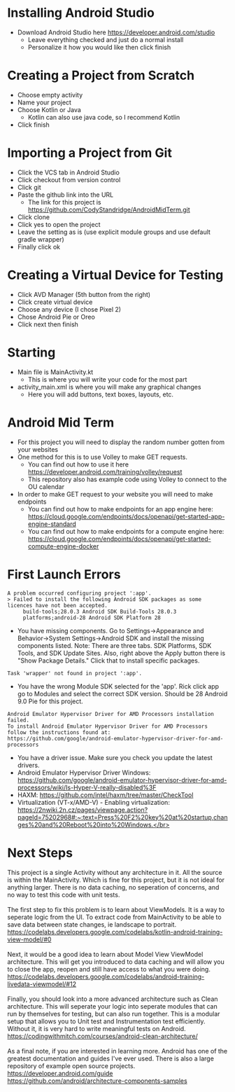 # Installing Android Studio
- Download Android Studio here https://developer.android.com/studio
  - Leave everything checked and just do a normal install
  - Personalize it how you would like then click finish
  
 # Creating a Project from Scratch
- Choose empty activity
- Name your project
- Choose Kotlin or Java
  - Kotlin can also use java code, so I recommend Kotlin
- Click finish

# Importing a Project from Git
- Click the VCS tab in Android Studio
- Click checkout from version control
- Click git
- Paste the github link into the URL
  - The link for this project is https://github.com/CodyStandridge/AndroidMidTerm.git
- Click clone
- Click yes to open the project
- Leave the setting as is (use explicit module groups and use default gradle wrapper)
- Finally click ok

# Creating a Virtual Device for Testing
- Click AVD Manager (5th button from the right)
- Click create virtual device
- Choose any device (I chose Pixel 2)
- Chose Android Pie or Oreo
- Click next then finish

# Starting
- Main file is MainActivity.kt
  - This is where you will write your code for the most part
- activity_main.xml is where you will make any graphical changes
  - Here you will add buttons, text boxes, layouts, etc. 

# Android Mid Term
- For this project you will need to display the random number gotten from your websites 
- One method for this is to use Volley to make GET requests. 
  - You can find out how to use it here https://developer.android.com/training/volley/request
  - This repository also has example code using Volley to connect to the OU calendar
- In order to make GET request to your website you will need to make endpoints
  - You can find out how to make endpoints for an app engine here: https://cloud.google.com/endpoints/docs/openapi/get-started-app-engine-standard
  - You can find out how to make endpoints for a compute engine here: https://cloud.google.com/endpoints/docs/openapi/get-started-compute-engine-docker
  
# First Launch Errors
```
A problem occurred configuring project ':app'.
> Failed to install the following Android SDK packages as some licences have not been accepted.
     build-tools;28.0.3 Android SDK Build-Tools 28.0.3
     platforms;android-28 Android SDK Platform 28
```
  - You have missing components. Go to Settings->Appearance and Behavior->System Settings->Android SDK and install the missing components listed. Note: There are three tabs. SDK Platforms, SDK Tools, and SDK Update Sites. Also, right above the Apply button there is "Show Package Details." Click that to install specific packages.
```
Task 'wrapper' not found in project ':app'.
```
  - You have the wrong Module SDK selected for the 'app'. Rick click app go to Modules and select the correct SDK version. Should be 28 Android 9.0 Pie for this project.
```
Android Emulator Hypervisor Driver for AMD Processors installation failed. 
To install Android Emulator Hypervisor Driver for AMD Processors follow the instructions found at:
https://github.com/google/android-emulator-hypervisor-driver-for-amd-processors
```
  - You have a driver issue. Make sure you check you update the latest drivers.
  - Android Emulator Hypervisor Driver Windows: https://github.com/google/android-emulator-hypervisor-driver-for-amd-processors/wiki/Is-Hyper-V-really-disabled%3F</br>
  - HAXM: https://github.com/intel/haxm/tree/master/CheckTool</br>
  - Virtualization (VT-x/AMD-V) - Enabling virtualization: https://2nwiki.2n.cz/pages/viewpage.action?pageId=75202968#:~:text=Press%20F2%20key%20at%20startup,changes%20and%20Reboot%20into%20Windows.</br>

# Next Steps
This project is a single Activity without any architecture in it. All the source is within the MainActivity. Which is fine for this project, but it is not ideal for anything larger. There is no data caching, no seperation of concerns, and no way to test this code with unit tests.</br>
</br>
The first step to fix this problem is to learn about ViewModels. It is a way to seperate logic from the UI. To extract code from MainActivity to be able to save data between state changes, ie landscape to portrait.</br>
https://codelabs.developers.google.com/codelabs/kotlin-android-training-view-model/#0</br>
</br>
Next, it would be a good idea to learn about Model View ViewModel architecture. This will get you introduced to data caching and will allow you to close the app, reopen and still have access to what you were doing.</br>
https://codelabs.developers.google.com/codelabs/android-training-livedata-viewmodel/#12</br>
</br>
Finally, you should look into a more advanced architecture such as Clean architecture. This will seperate your logic into seperate modules that can run by themselves for testing, but can also run together. This is a modular setup that allows you to Unit test and Instrumentation test efficiently. Without it, it is very hard to write meaningful tests on Android.</br>
https://codingwithmitch.com/courses/android-clean-architecture/</br>
</br>
As a final note, if you are interested in learning more. Android has one of the greatest documentation and guides I've ever used. There is also a large repository of example open source projects.
https://developer.android.com/guide</br>
https://github.com/android/architecture-components-samples</br>
